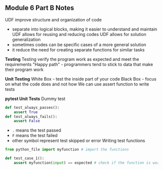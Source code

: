 ## Module 6 Part B Notes
UDF improve structure and organization of code
- separate into logical blocks, making it easier to understand and maintain
UDF allows for reusing and reducing codes
UDF allows for solution generalization
- sometimes codes can be specific cases of a more general solution
- it reduce the need for creating separate functions for similar tasks

**Testing**
Testing verify the program work as expected and meet the requirements
"Happy path" - programmers tend to stick to data that make their program work

**Unit Testing**
White Box - test the inside part of your code
Black Box - focus on what the code does and not how 
We can use assert function to write tests

**pytest Unit Tests**
Dummy test
```python
def test_always_passes():
    assert True
def test_always_fails():
    assert False
```
- `.` means the test passed
- `F` means the test failed
- other symbol represent test skipped or error
Writing test functions
```python
from python_file import myfunction # import the functions

def test_case_1():
	assert myfunction(input) == expected # check if the function is working as expected
```